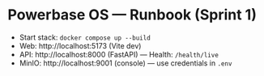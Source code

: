 # Powerbase OS — Runbook (Sprint 1)
- Start stack: `docker compose up --build`
- Web: http://localhost:5173 (Vite dev)
- API: http://localhost:8000 (FastAPI) — Health: `/health/live`
- MinIO: http://localhost:9001 (console) — use credentials in `.env`